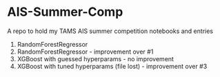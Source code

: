 # AIS-Summer-Comp
A repo to hold my TAMS AIS summer competition notebooks and entries

1. RandomForestRegressor
2. RandomForestRegressor - improvement over #1
3. XGBoost with guessed hyperparams - no improvement
4. XGBoost with tuned hyperparams (file lost) - improvement over #3
